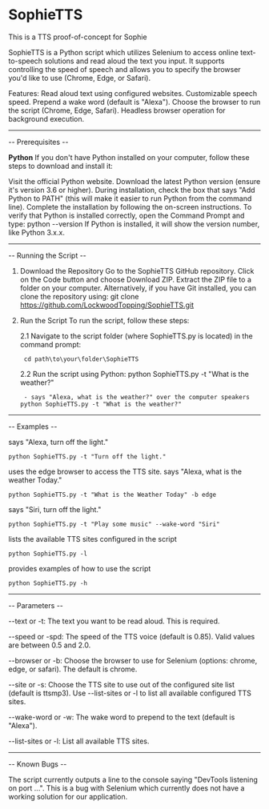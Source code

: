 # SophieTTS
This is a TTS proof-of-concept for Sophie

SophieTTS is a Python script which utilizes Selenium to access online text-to-speech solutions and read aloud the text you input. It supports controlling the speed of speech and allows you to specify the browser you'd like to use (Chrome, Edge, or Safari).

Features:
Read aloud text using configured websites.
Customizable speech speed.
Prepend a wake word (default is "Alexa").
Choose the browser to run the script (Chrome, Edge, Safari).
Headless browser operation for background execution.


---------------------
--  Prerequisites  --

**Python**
If you don't have Python installed on your computer, follow these steps to download and install it:

Visit the official Python website.
Download the latest Python version (ensure it's version 3.6 or higher).
During installation, check the box that says "Add Python to PATH" (this will make it easier to run Python from the command line).
Complete the installation by following the on-screen instructions.
To verify that Python is installed correctly, open the Command Prompt and type:
  python --version
If Python is installed, it will show the version number, like Python 3.x.x.


--------------------------
--  Running the Script  --

1. Download the Repository
Go to the SophieTTS GitHub repository.
Click on the Code button and choose Download ZIP.
Extract the ZIP file to a folder on your computer.
Alternatively, if you have Git installed, you can clone the repository using:
        git clone https://github.com/LockwoodTopping/SophieTTS.git

3. Run the Script
To run the script, follow these steps:

    2.1 Navigate to the script folder (where SophieTTS.py is located) in the command prompt:
   
        cd path\to\your\folder\SophieTTS

    2.2 Run the script using Python:
      python SophieTTS.py -t "What is the weather?"
   
        - says "Alexa, what is the weather?" over the computer speakers
       python SophieTTS.py -t "What is the weather?"


----------------
--  Examples  --

  says "Alexa, turn off the light."
  
    python SophieTTS.py -t "Turn off the light."



  uses the edge browser to access the TTS site. says "Alexa, what is the weather Today."
  
    python SophieTTS.py -t "What is the Weather Today" -b edge



  says "Siri, turn off the light."
  
    python SophieTTS.py -t "Play some music" --wake-word "Siri"



  lists the available TTS sites configured in the script
  
    python SophieTTS.py -l



  provides examples of how to use the script
  
    python SophieTTS.py -h  

------------------
--  Parameters  --

--text or -t: The text you want to be read aloud. This is required.

--speed or -spd: The speed of the TTS voice (default is 0.85). Valid values are between 0.5 and 2.0.

--browser or -b: Choose the browser to use for Selenium (options: chrome, edge, or safari). The default is chrome.

--site or -s: Choose the TTS site to use out of the configured site list (default is ttsmp3). Use --list-sites or -l to list all available configured TTS sites.

--wake-word or -w: The wake word to prepend to the text (default is "Alexa").

--list-sites or -l: List all available TTS sites.  


------------------
--  Known Bugs  --

The script currently outputs a line to the console saying "DevTools listening on port ...". This is a bug with Selenium which currently does not have a working solution for our application.
